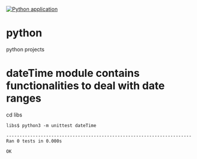 [![Python application](https://github.com/pascal-chenevas/python/actions/workflows/python-app.yml/badge.svg)](https://github.com/pascal-chenevas/python/actions/workflows/python-app.yml)

# python
python projects

# dateTime module contains functionalities to deal with date ranges
cd libs

```
libs$ python3 -m unittest dateTime

----------------------------------------------------------------------
Ran 0 tests in 0.000s

OK

```
